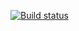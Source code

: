 [![Build status](https://ci.appveyor.com/api/projects/status/xjai3f1f3til9dnt?svg=true)](https://ci.appveyor.com/project/Evgenia450/postmanecho)